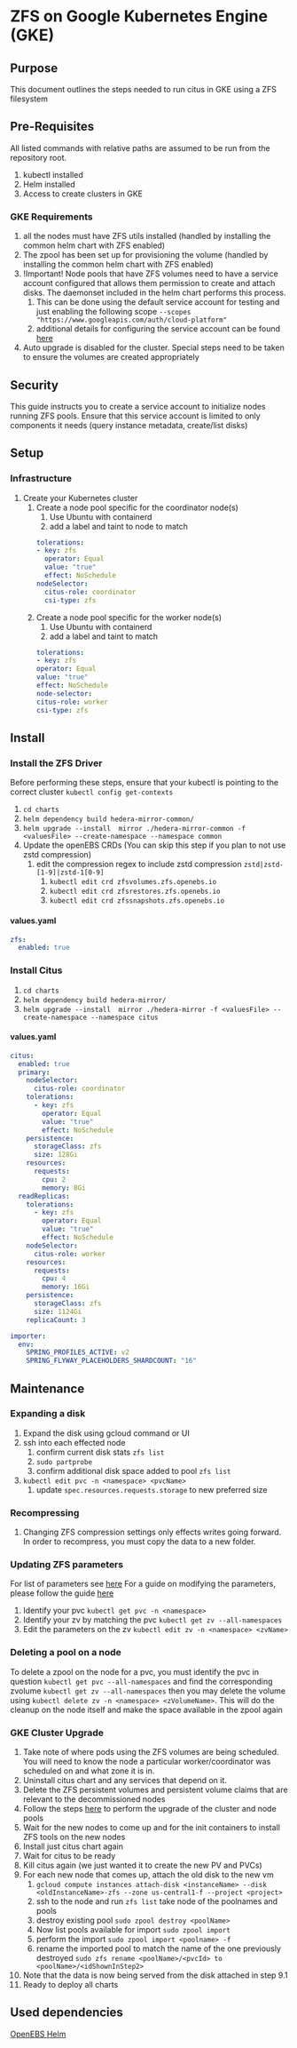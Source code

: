 # ZFS on Google Kubernetes Engine (GKE)

## Purpose

This document outlines the steps needed to run citus in GKE using a ZFS filesystem

## Pre-Requisites

All listed commands with relative paths are assumed to be run from the repository root.

1. kubectl installed
2. Helm installed
3. Access to create clusters in GKE

### GKE Requirements

1. all the nodes must have ZFS utils installed (handled by installing the common helm chart with ZFS enabled)
2. The zpool has been set up for provisioning the volume (handled by installing the common helm chart with ZFS enabled)
3. !Important! Node pools that have ZFS volumes need to have a service account configured that allows them permission to
   create and attach disks. The daemonset included in the helm chart performs this process.
    1. This can be done using the default service account for testing and just enabling the following
       scope `--scopes "https://www.googleapis.com/auth/cloud-platform"`
    2. additional details for configuring the service account can be
       found [here](https://cloud.google.com/solutions/automatically-bootstrapping-gke-nodes-with-daemonsets#provision_a_service_account_to_manage_gke_clusters)
4. Auto upgrade is disabled for the cluster. Special steps need to be taken to ensure the volumes are created
   appropriately

## Security

This guide instructs you to create a service account to initialize nodes running ZFS pools. Ensure that this service
account is limited to only components it needs (query instance metadata, create/list disks)

## Setup

### Infrastructure

1. Create your Kubernetes cluster
   <br>
    1. Create a node pool specific for the coordinator node(s)
        1. Use Ubuntu with containerd
        2. add a label and taint to node to match
       ```yaml
       tolerations:
       - key: zfs
         operator: Equal
         value: "true"
         effect: NoSchedule
       nodeSelector:
         citus-role: coordinator
         csi-type: zfs
          ```
    2. Create a node pool specific for the worker node(s)
        1. Use Ubuntu with containerd
        2. add a label and taint to match
         ```yaml
       tolerations:
       - key: zfs
         operator: Equal
         value: "true"
         effect: NoSchedule
       node-selector:
         citus-role: worker
         csi-type: zfs
         ```

## Install

### Install the ZFS Driver

Before performing these steps, ensure that your kubectl is pointing to the correct cluster `kubectl config get-contexts`

1. `cd charts`
2. `helm dependency build hedera-mirror-common/`
3. `helm upgrade --install  mirror ./hedera-mirror-common -f <valuesFile> --create-namespace --namespace common`
4. Update the openEBS CRDs (You can skip this step if you plan to not use zstd compression)
    1. edit the compression regex to include zstd compression `zstd|zstd-[1-9]|zstd-1[0-9]`
        1. `kubectl edit crd zfsvolumes.zfs.openebs.io`
        2. `kubectl edit crd zfsrestores.zfs.openebs.io`
        3. `kubectl edit crd zfssnapshots.zfs.openebs.io`

#### values.yaml

```yaml
zfs:
  enabled: true
```

### Install Citus

1. `cd charts`
2. `helm dependency build hedera-mirror/`
3. `helm upgrade --install  mirror ./hedera-mirror -f <valuesFile> --create-namespace --namespace citus`

#### values.yaml

```yaml
citus:
  enabled: true
  primary:
    nodeSelector:
      citus-role: coordinator
    tolerations:
      - key: zfs
        operator: Equal
        value: "true"
        effect: NoSchedule
    persistence:
      storageClass: zfs
      size: 128Gi
    resources:
      requests:
        cpu: 2
        memory: 8Gi
  readReplicas:
    tolerations:
      - key: zfs
        operator: Equal
        value: "true"
        effect: NoSchedule
    nodeSelector:
      citus-role: worker
    resources:
      requests:
        cpu: 4
        memory: 16Gi
    persistence:
      storageClass: zfs
      size: 1124Gi
    replicaCount: 3

importer:
  env:
    SPRING_PROFILES_ACTIVE: v2
    SPRING_FLYWAY_PLACEHOLDERS_SHARDCOUNT: "16"
```

## Maintenance

### Expanding a disk

1. Expand the disk using gcloud command or UI
2. ssh into each effected node
    1. confirm current disk stats `zfs list`
    2. `sudo partprobe`
    3. confirm additional disk space added to pool `zfs list`
3. `kubectl edit pvc -n <namespace> <pvcName>`
    1. update `spec.resources.requests.storage` to new preferred size

### Recompressing

1. Changing ZFS compression settings only effects writes going forward.
   In order to recompress, you must copy the data to a new folder.

### Updating ZFS parameters

For list of parameters see [here](https://github.com/openebs/zfs-localpv/blob/develop/docs/storageclasses.md)
For a guide on modifying the parameters, please follow the
guide [here](https://github.com/openebs/zfs-localpv#4-zfs-property-change)

1. Identify your pvc `kubectl get pvc -n <namespace>`
2. Identify your zv by matching the pvc `kubectl get zv --all-namespaces`
3. Edit the parameters on the zv `kubectl edit zv -n <namespace> <zvName>`

### Deleting a pool on a node

To delete a zpool on the node for a pvc, you must identify the pvc in question `kubectl get pvc --all-namespaces` and
find the corresponding zvolume `kubectl get zv --all-namespaces` then you may delete the volume
using `kubectl delete zv -n <namespace> <zVolumeName>`. This will do the cleanup on the node itself and make the space
available in the zpool again

### GKE Cluster Upgrade

1. Take note of where pods using the ZFS volumes are being scheduled. You will need to know the node a particular
   worker/coordinator was scheduled on and what zone it is in.
2. Uninstall citus chart and any services that depend on it.
3. Delete the ZFS persistent volumes and persistent volume claims that are relevant to the decommissioned nodes
4. Follow the steps [here](https://cloud.google.com/kubernetes-engine/docs/how-to/upgrading-a-cluster#upgrading-nodes)
   to perform the upgrade of the cluster and node pools
5. Wait for the new nodes to come up and for the init containers to install ZFS tools on the new nodes
6. Install just citus chart again
7. Wait for citus to be ready
8. Kill citus again (we just wanted it to create the new PV and PVCs)
9. For each new node that comes up, attach the old disk to the new vm
    1. `gcloud compute instances attach-disk <instanceName> --disk <oldInstanceName>-zfs --zone us-central1-f --project <project>`
    2. ssh to the node and run `zfs list` take node of the poolnames and pools
    3. destroy existing pool `sudo zpool destroy <poolName>`
    4. Now list pools available for import `sudo zpool import`
    5. perform the import `sudo zpool import <poolname> -f`
    6. rename the imported pool to match the name of the one previously
       destroyed `sudo zfs rename <poolName>/<pvcId> to <poolName>/<idShownInStep2>`
10. Note that the data is now being served from the disk attached in step 9.1
11. Ready to deploy all charts

## Used dependencies

[OpenEBS Helm](https://openebs.github.io/zfs-localpv/)